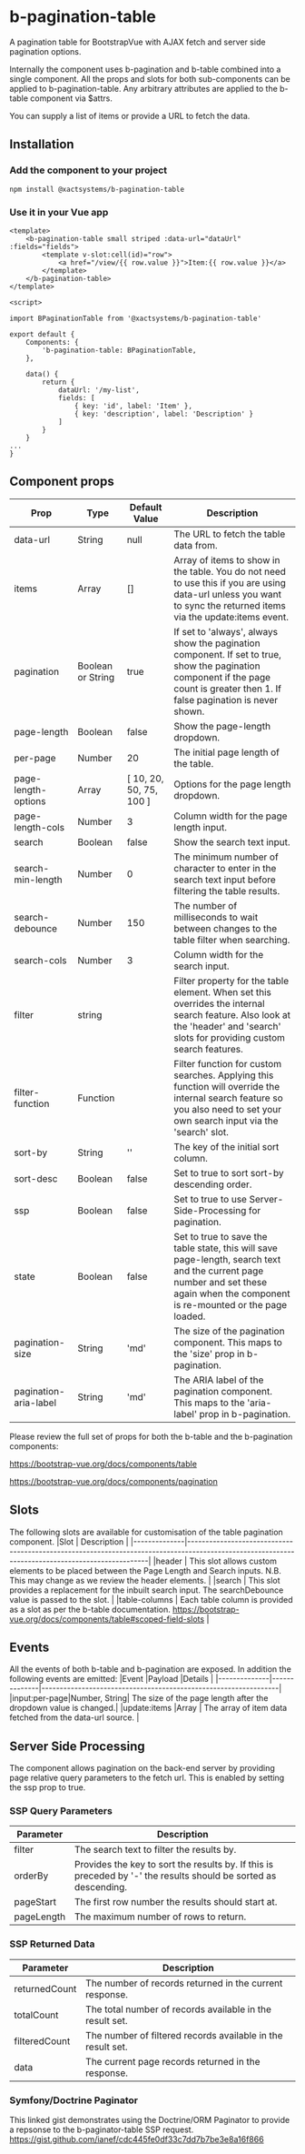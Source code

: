 # b-pagination-table
A pagination table for BootstrapVue with AJAX fetch and server side pagination options.

Internally the component uses b-pagination and b-table combined into a single component. All the props and slots for both sub-components can be applied to b-pagination-table. Any arbitrary attributes are applied to the b-table component via $attrs.

You can supply a list of items or provide a URL to fetch the data.


## Installation

### Add the component to your project
```
npm install @xactsystems/b-pagination-table
```

### Use it in your Vue app
```
<template>
    <b-pagination-table small striped :data-url="dataUrl" :fields="fields">
        <template v-slot:cell(id)="row">
            <a href="/view/{{ row.value }}">Item:{{ row.value }}</a>
        </template>
    </b-pagination-table>
</template>

<script>

import BPaginationTable from '@xactsystems/b-pagination-table'

export default {
    Components: {
        'b-pagination-table: BPaginationTable,
    },

    data() {
        return {
            dataUrl: '/my-list',
            fields: [
                { key: 'id', label: 'Item' },
                { key: 'description', label: 'Description' }
            ]
        }
    }
...
}
```


## Component props
| Prop                    | Type    | Default Value           | Description                                                                                                                                                                       |
|-------------------------|---------|-------------------------|-----------------------------------------------------------------------------------------------------------------------------------------------------------------------------------|
| data-url                | String  | null                    | The URL to fetch the table data from.                                                                                                                                             |
| items                   | Array   | []                      | Array of items to show in the table. You do not need to use this if you are using data-url unless you want to sync the returned items via the update:items event.                 |
| pagination              | Boolean or String | true          | If set to 'always', always show the pagination component. If set to true, show the pagination component if the page count is greater then 1. If false pagination is never shown.  |
| page-length             | Boolean | false                   | Show the page-length dropdown.                                                                                                                                                    |
| per-page                | Number  | 20                      | The initial page length of the table.                                                                                                                                             |
| page-length-options     | Array   | [ 10, 20, 50, 75, 100 ] | Options for the page length dropdown.                                                                                                                                             |
| page-length-cols        | Number  | 3                       | Column width for the page length input.                                                                                                                                      |
| search                  | Boolean | false                   | Show the search text input.                                                                                                                                                       |
| search-min-length       | Number  | 0                       | The minimum number of character to enter in the search text input before filtering the table results.                                                                             |
| search-debounce         | Number  | 150                     | The number of milliseconds to wait between changes to the table filter when searching.                                                                                            |
| search-cols             | Number  | 3                       | Column width for the search input.                                                                                                                                      |
| filter                  | string  |                         | Filter property for the table element. When set this overrides the internal search feature. Also look at the 'header' and  'search' slots for providing custom search features.                                                                                                                                       |
| filter-function         | Function |                        | Filter function for custom searches. Applying this function will override the internal search feature so you also need to set your own search input via the 'search' slot. |
| sort-by                 | String  | ''                      | The key of the initial sort column.                                                                                                                                               |
| sort-desc               | Boolean | false                   | Set to true to sort sort-by descending order.                                                                                                                                     |
| ssp                     | Boolean | false                   | Set to true to use Server-Side-Processing for pagination.                                                                                                                         |
| state                   | Boolean | false                   | Set to true to save the table state, this will save page-length, search text and the current page number and set these again when the component is re-mounted or the page loaded. |
| pagination-size         | String  | 'md'                    | The size of the pagination component. This maps to the 'size' prop in b-pagination.                                                                                               |
| pagination-aria-label   | String  | 'md'                    | The ARIA label of the pagination component. This maps to the 'aria-label' prop in b-pagination.                                                                                   |


Please review the full set of props for both the b-table and the b-pagination components:

https://bootstrap-vue.org/docs/components/table

https://bootstrap-vue.org/docs/components/pagination


## Slots
The following slots are available for customisation of the table pagination component.
|Slot          | Description                                                                                                                                     |
|--------------|-------------------------------------------------------------------------------------------------------------------------------------------------|
|header        | This slot allows custom elements to be placed between the Page Length and Search inputs. N.B. This may change as we review the header elements. |
|search        | This slot provides a replacement for the inbuilt search input. The searchDebounce value is passed to the slot.                                  |
|table-columns | Each table column is provided as a slot as per the b-table documentation. https://bootstrap-vue.org/docs/components/table#scoped-field-slots    |

## Events
All the events of both b-table and b-pagination are exposed. In addition the following events are emitted:
|Event         |Payload       |Details                                                          |
|--------------|--------------|-----------------------------------------------------------------|
|input:per-page|Number, String| The size of the page length after the dropdown value is changed.|
|update:items  |Array         | The array of item data fetched from the data-url source.        |


## Server Side Processing
The component allows pagination on the back-end server by providing page relative query parameters to the fetch url. This is enabled by setting the ssp prop to true.

### SSP Query Parameters
|Parameter|Description                                                                                                     |
|---------|----------------------------------------------------------------------------------------------------------------|
|filter   | The search text to filter the results by.                                                                      |
|orderBy  | Provides the key to sort the results by. If this is preceded by '-' the results should be sorted as descending.|
|pageStart| The first row number the results should start at.                                                              |
|pageLength| The maximum number of rows to return.                                                                         |


### SSP Returned Data
|Parameter|Description                                                                                                     |
|---------|----------------------------------------------------------------------------------------------------------------|
|returnedCount| The number of records returned in the current response.                                                    |
|totalCount   | The total number of records available in the result set.                                                   |
|filteredCount| The number of filtered records available in the result set.                                                |
|data         | The current page records returned in the response.                                                                         |

### Symfony/Doctrine Paginator
This linked gist demonstrates using the Doctrine/ORM Paginator to provide a repsonse to the b-paginator-table SSP request.
https://gist.github.com/ianef/cdc445fe0df33c7dd7b7be3e8a16f866
